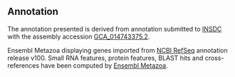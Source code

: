 **Annotation**
----------

The annotation presented is derived from annotation submitted to
[INSDC](http://www.insdc.org) with the assembly accession [GCA\_014743375.2](http://www.ebi.ac.uk/ena/data/view/GCA_014743375.2).

Ensembl Metazoa displaying genes imported from [NCBI RefSeq](https://www.ncbi.nlm.nih.gov/genome/annotation_euk/Drosophila_subpulchrella/100) annotation release v100.
Small RNA features, protein features, BLAST hits and cross-references have been
computed by [Ensembl Metazoa](https://metazoa.ensembl.org/info/genome/annotation/index.html).
